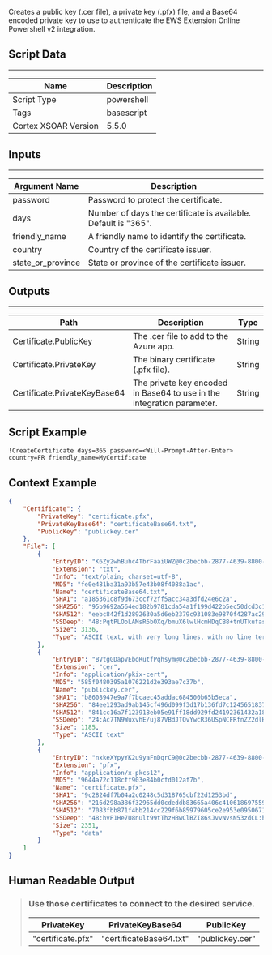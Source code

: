 Creates a public key (.cer file), a private key (.pfx) file, and a Base64 encoded private key to use to authenticate the EWS Extension Online Powershell v2 integration.

## Script Data

---

| **Name** | **Description** |
| --- | --- |
| Script Type | powershell |
| Tags | basescript |
| Cortex XSOAR Version | 5.5.0 |

## Inputs

---

| **Argument Name** | **Description** |
| --- | --- |
| password | Password to protect the certificate. |
| days | Number of days the certificate is available. Default is "365". |
| friendly_name | A friendly name to identify the certificate. |
| country | Country of the certificate issuer. |
| state_or_province | State or province of the certificate issuer. |

## Outputs

---

| **Path** | **Description** | **Type** |
| --- | --- | --- |
| Certificate.PublicKey | The .cer file to add to the Azure app. | String |
| Certificate.PrivateKey | The binary certificate \(.pfx file\). | String |
| Certificate.PrivateKeyBase64 | The private key encoded in Base64 to use in the integration parameter. | String |


## Script Example

```!CreateCertificate days=365 password=<Will-Prompt-After-Enter> country=FR friendly_name=MyCertificate```

## Context Example

```json
{
    "Certificate": {
        "PrivateKey": "certificate.pfx",
        "PrivateKeyBase64": "certificateBase64.txt",
        "PublicKey": "publickey.cer"
    },
    "File": [
        {
            "EntryID": "K6Zy2whBuhc4TbrFaaiUWZ@0c2becbb-2877-4639-8800-18214f49dc70",
            "Extension": "txt",
            "Info": "text/plain; charset=utf-8",
            "MD5": "fe0e481ba31a93b57e43b08f4088a1ac",
            "Name": "certificateBase64.txt",
            "SHA1": "a185361c8f9d673ccf72ff5acc34a3dfd24e6c2a",
            "SHA256": "95b9692a564ed182b9781cda54a1f199d422b5ec50dcd3c111f7d386b43e2e59",
            "SHA512": "eebc842f1d2892630a5d6eb2379c931083e9870f4287ac2948b209d72cdaf146cc2746c00ddf3724538e480b9163fd53121d30682549bab1749ab543233db8b5",
            "SSDeep": "48:PqtPLOoLAMsR6bOXq/bmuX6lwlHcmHDqCB8+tnUTkufasf/rh/YjQXfNoQt:eKvnYiXq/6uKlwlHcmjSkufaGrhgj+t",
            "Size": 3136,
            "Type": "ASCII text, with very long lines, with no line terminators"
        },
        {
            "EntryID": "BVtgGDapVEboRutfPqhsym@0c2becbb-2877-4639-8800-18214f49dc70",
            "Extension": "cer",
            "Info": "application/pkix-cert",
            "MD5": "585f0480395a1076221d2e393ae7c37b",
            "Name": "publickey.cer",
            "SHA1": "b8608947e9a7f7bcaec45addac684500b65b5eca",
            "SHA256": "84ee1293ad9ab145cf496d099f3d17b136fd7c12456518378e1df6e2aef1401d",
            "SHA512": "841cc16a7f123918eb05e91ff18dd929fd24192361432a18226494552a6db602974ae6308a512ac65bbe48c890f6abbfc86c549e2791618cb65181db77f9d089",
            "SSDeep": "24:Ac7TN9WuxvhE/uj87VBdJTOvYwcR36USpNCFRfnZZ2dlH2t+vhmKJ:Ac7TzvhwuChJFrPSpMFRPY2tMwq",
            "Size": 1185,
            "Type": "ASCII text"
        },
        {
            "EntryID": "nxkeXYpyYK2u9yaFnDqrC9@0c2becbb-2877-4639-8800-18214f49dc70",
            "Extension": "pfx",
            "Info": "application/x-pkcs12",
            "MD5": "9644a72c118cff903e84b0cfd012af7b",
            "Name": "certificate.pfx",
            "SHA1": "9c2824df7b04a2c0248c5d318765cbf22d1253bd",
            "SHA256": "216d298a386f32965dd0cdeddb83665a406c410618697559df8ca16fe7517c1d",
            "SHA512": "7083fbb871f4bb214cc229f6b85979605ce2e953e0950671e03fdb9650aedb21664ce77a5a87a811f0fbcdde82732ec828d7677cf1bd1709b59419d99b46992c",
            "SSDeep": "48:hvP1He7U8nult99tThzHBwClBZI86sJvvNvsN53zdCL:hX1HegkY9DL3hIGJvFvsr3BW",
            "Size": 2351,
            "Type": "data"
        }
    ]
}
```

## Human Readable Output

>### Use those certificates to connect to the desired service.
>
>| PrivateKey | PrivateKeyBase64 | PublicKey
>| --- | --- | ---
>| "certificate.pfx" | "certificateBase64.txt" | "publickey.cer"

